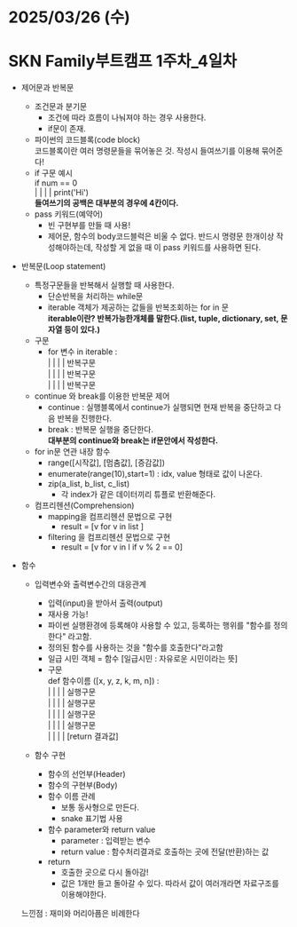 # 2025/03/26 (수)
# SKN Family부트캠프 1주차_4일차
- 제어문과 반복문
    - 조건문과 분기문
        - 조건에 따라 흐름이 나눠져야 하는 경우 사용한다.
        - if문이 존재.
    - 파이썬의 코드블록(code block)<br>
      코드블록이란 여러 명령문들을 묶어놓은 것.
      작성시 들여쓰기를 이용해 묶어준다!
    - if 구문 예시<br>
      if num == 0 <br>
      | | | | print('Hi') <br>
      **들여쓰기의 공백은 대부분의 경우에 4칸이다.**
    - pass 키워드(예약어)
        - 빈 구현부를 만들 때 사용!
        - 제어문, 함수의 body코드블럭은 비울 수 없다. 반드시 명령문 한개이상 작성해야하는데, 작성할 게 없을 때 이 pass 키워드를 사용하면 된다.
- 반복문(Loop statement)
    - 특정구문들을 반복해서 실행할 때 사용한다.
        - 단순반복을 처리하는 while문
        - iterable 객체가 제공하는 값들을 반복조회하는 for in 문<br>
        **iterable이란? 반복가능한개체를 말한다.(list, tuple, dictionary, set, 문자열 등이 있다.)**
    - 구문
        - for 변수 in iterable : <br>
        | | | | 반복구문 <br>
        | | | | 반복구문 <br>
        | | | | 반복구문 <br> 
    - continue 와 break를 이용한 반복문 제어
        - continue : 실행블록에서 continue가 실행되면 현재 반복을 중단하고 다음 반복을 진행한다.
        - break : 반복문 실행을 중단한다.<br>
        **대부분의 continue와 break는 if문안에서 작성한다.**
    - for in문 연관 내장 함수
        - range([시작값], [멈춤값], [증감값])
        - enumerate(range(10),start=1) : idx, value 형태로 값이 나온다.
        - zip(a_list, b_list, c_list) <br>
          - 각 index가 같은 데이터끼리 튜플로 반환해준다.
    - 컴프리헨션(Comprehension)
        - mapping을 컴프리헨션 문법으로 구현
            - result = [v for v in list ]
        - filtering 을 컴프리헨션 문법으로 구현
            - result = [v for v in l if v % 2 == 0]

- 함수
    - 입력변수와 출력변수간의 대응관계
        - 입력(input)을 받아서 출력(output)
        - 재사용 가능!
        - 파이썬 실행환경에 등록해야 사용할 수 있고, 등록하는 행위를 "함수를 정의한다" 라고함.
        - 정의된 함수를 사용하는 것을 "함수를 호출한다"라고함
        - 일급 시민 객체 = 함수 [일급시민 : 자유로운 시민이라는 뜻]
        - 구문 <br>
        def 함수이름 ([x, y, z, k, m, n]) : <br>
        | | | | 실행구문<br>
        | | | | 실행구문<br>
        | | | | 실행구문<br>
        | | | | 실행구문<br>
        | | | | [return 결과값]<br>

    - 함수 구현
        - 함수의 선언부(Header)
        - 함수의 구현부(Body)
        - 함수 이름 관례
            - 보통 동사형으로 만든다.
            - snake 표기법 사용
        - 함수 parameter와 return value
            - parameter : 입력받는 변수
            - return value : 함수처리결과로 호출하는 곳에 전달(반환)하는 값
        - return
            - 호출한 곳으로 다시 돌아감!
            - 값은 1개만 들고 돌아갈 수 있다. 따라서 값이 여러개라면 자료구조를 이용해야한다.

    느낀점 : 재미와 머리아픔은 비례한다
